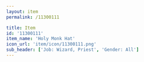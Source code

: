 ```yaml
---
layout: item
permalink: /11300111

title: Item
id: '11300111'
item_name: 'Holy Monk Hat'
icon_url: 'item/icon/11300111.png'
sub_header: ['Job: Wizard, Priest', 'Gender: All']
---
```

